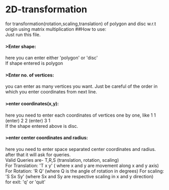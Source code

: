 # 2D-transformation
for transformation(rotation,scaling,translation) of polygon and disc w.r.t origin using matrix multiplication
##How to use:  
Just run this file.  
#### >Enter shape:  
here you can enter either 'polygon' or 'disc'  
If shape entered is polygon  
#### >Enter no. of vertices:  
you can enter as many vertices you want. Just be careful of the order in which you enter coordinates from next line.  
#### >enter coordinates(x,y):
here you need to enter each coordinates of vertices one by one, like 1 1 (enter) 2 2 (enter) 3 1  
If the shape entered above is disc.  
#### >enter center coordinates and radius:   
here you need to enter space separated center coordinates and radius.  
after that it will ask for queries.  
Valid Queries are- T,R,S (translation, rotation, scaling)  
For Translation: 'T x y' ( where x and y are movement along x and y axis)  
For Rotation: 'R Q' (where Q is the angle of rotation in degrees)
For scaling: 'S Sx Sy' (where Sx and Sy are respective scaling in x and y direction)  
for exit: 'q' or 'quit'
